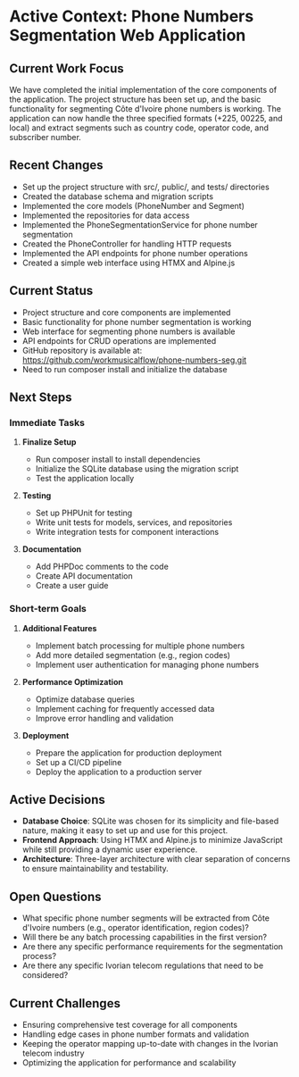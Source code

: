 # Active Context: Phone Numbers Segmentation Web Application

## Current Work Focus

We have completed the initial implementation of the core components of the application. The project structure has been set up, and the basic functionality for segmenting Côte d'Ivoire phone numbers is working. The application can now handle the three specified formats (+225, 00225, and local) and extract segments such as country code, operator code, and subscriber number.

## Recent Changes

- Set up the project structure with src/, public/, and tests/ directories
- Created the database schema and migration scripts
- Implemented the core models (PhoneNumber and Segment)
- Implemented the repositories for data access
- Implemented the PhoneSegmentationService for phone number segmentation
- Created the PhoneController for handling HTTP requests
- Implemented the API endpoints for phone number operations
- Created a simple web interface using HTMX and Alpine.js

## Current Status

- Project structure and core components are implemented
- Basic functionality for phone number segmentation is working
- Web interface for segmenting phone numbers is available
- API endpoints for CRUD operations are implemented
- GitHub repository is available at: https://github.com/workmusicalflow/phone-numbers-seg.git
- Need to run composer install and initialize the database

## Next Steps

### Immediate Tasks

1. **Finalize Setup**

   - Run composer install to install dependencies
   - Initialize the SQLite database using the migration script
   - Test the application locally

2. **Testing**

   - Set up PHPUnit for testing
   - Write unit tests for models, services, and repositories
   - Write integration tests for component interactions

3. **Documentation**
   - Add PHPDoc comments to the code
   - Create API documentation
   - Create a user guide

### Short-term Goals

1. **Additional Features**

   - Implement batch processing for multiple phone numbers
   - Add more detailed segmentation (e.g., region codes)
   - Implement user authentication for managing phone numbers

2. **Performance Optimization**

   - Optimize database queries
   - Implement caching for frequently accessed data
   - Improve error handling and validation

3. **Deployment**
   - Prepare the application for production deployment
   - Set up a CI/CD pipeline
   - Deploy the application to a production server

## Active Decisions

- **Database Choice**: SQLite was chosen for its simplicity and file-based nature, making it easy to set up and use for this project.
- **Frontend Approach**: Using HTMX and Alpine.js to minimize JavaScript while still providing a dynamic user experience.
- **Architecture**: Three-layer architecture with clear separation of concerns to ensure maintainability and testability.

## Open Questions

- What specific phone number segments will be extracted from Côte d'Ivoire numbers (e.g., operator identification, region codes)?
- Will there be any batch processing capabilities in the first version?
- Are there any specific performance requirements for the segmentation process?
- Are there any specific Ivorian telecom regulations that need to be considered?

## Current Challenges

- Ensuring comprehensive test coverage for all components
- Handling edge cases in phone number formats and validation
- Keeping the operator mapping up-to-date with changes in the Ivorian telecom industry
- Optimizing the application for performance and scalability

